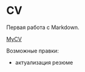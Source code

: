 # CV

Первая работа с Markdown.

[MyCV](https://kotcher1.github.io/rsschool-cv/cv)

Возможные правки:
- актуализация резюме
